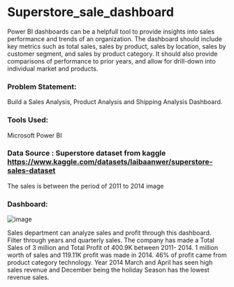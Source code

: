 # Superstore_sale_dashboard

Power BI dashboards can be a helpfull tool to provide insights into sales performance and trends of an organization.
The dashboard should include key metrics such as total sales, sales by product, sales by location, sales by customer segment, and sales by product category.
It should also provide comparisons of performance to prior years, and allow for drill-down into individual market and products.

### Problem Statement:
Build a Sales Analysis, Product Analysis and Shipping Analysis Dashboard.

### Tools Used:
Microsoft Power BI

### Data Source : Superstore dataset from kaggle https://www.kaggle.com/datasets/laibaanwer/superstore-sales-dataset
The sales is between the period of 2011 to 2014 image

### Dashboard:

![image](https://github.com/user-attachments/assets/ade7fd51-3241-4a20-aff7-f23190534153)


Sales department can analyze sales and profit through this dashboard. Filter through years and quarterly sales.
The company has made a Total Sales of 3 million and Total Profit of 400.9K between 2011- 2014.
1 million worth of sales and 119.11K profit was made in 2014.
46% of profit came from product category technology.
Year 2014 March and April has seen high sales revenue and December being the holiday Season has the lowest revenue sales.
